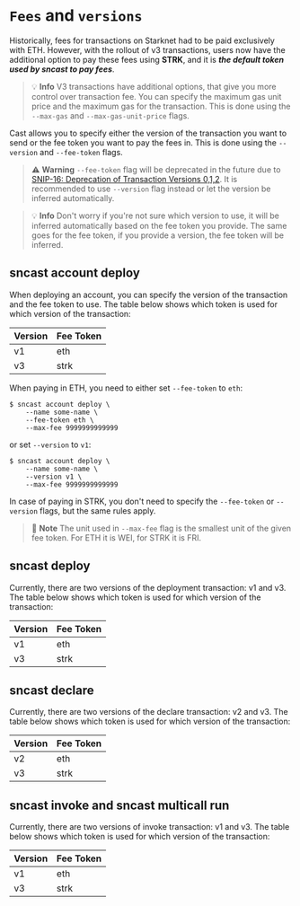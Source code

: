 # `Fees` and `versions`

Historically, fees for transactions on Starknet had to be paid exclusively with ETH. However, with the rollout of v3
transactions, users now have the additional option to pay these fees using **STRK**, and it is ***the default token used by sncast to pay fees***.

> 💡 **Info**
> V3 transactions have additional options, that give you more control over transaction fee. You can specify the maximum gas unit price and the maximum gas for the transaction. 
This is done using the `--max-gas` and `--max-gas-unit-price` flags.

Cast allows you to specify either the version of the transaction you want to send or the fee token you want to pay the fees in. This is done using
the `--version` and `--fee-token` flags.

> ⚠️ **Warning**
> `--fee-token` flag will be deprecated in the future due to [SNIP-16: Deprecation of Transaction Versions 0,1,2](https://community.starknet.io/t/snip-16-deprecation-of-transaction-versions-0-1-2/114443).
> It is recommended to use `--version` flag instead or let the version be inferred automatically.


> 💡 **Info**
> Don't worry if you're not sure which version to use, it will be inferred automatically based on the fee token you
> provide. The same goes for the fee token, if you provide a version, the fee token will be inferred.

## sncast account deploy

When deploying an account, you can specify the version of the transaction and the fee token to use. The table below shows which token is used for which version of the transaction:

| Version | Fee Token |
|---------|-----------|
| v1      | eth       |
| v3      | strk      |

When paying in ETH, you need to either set `--fee-token` to `eth`:

```shell
$ sncast account deploy \
    --name some-name \
    --fee-token eth \
    --max-fee 9999999999999
```

or set `--version` to `v1`:

```shell
$ sncast account deploy \
    --name some-name \
    --version v1 \
    --max-fee 9999999999999
```

In case of paying in STRK, you don't need to specify the `--fee-token` or `--version` flags, but the same rules apply.


> 📝 **Note**
> The unit used in `--max-fee` flag is the smallest unit of the given fee token. For ETH it is WEI, for STRK it is FRI.

## sncast deploy

Currently, there are two versions of the deployment transaction: v1 and v3. The table below shows which token is used for which version of the transaction:


| Version | Fee Token |
|---------|-----------|
| v1      | eth       |
| v3      | strk      |

## sncast declare

Currently, there are two versions of the declare transaction: v2 and v3. The table below shows which token is used for which version of the transaction:


| Version | Fee Token |
|---------|-----------|
| v2      | eth       |
| v3      | strk      |

## sncast invoke and sncast multicall run

Currently, there are two versions of invoke transaction: v1 and v3. The table below shows which token is used for which version of the transaction:


| Version | Fee Token |
|---------|-----------|
| v1      | eth       |
| v3      | strk      |